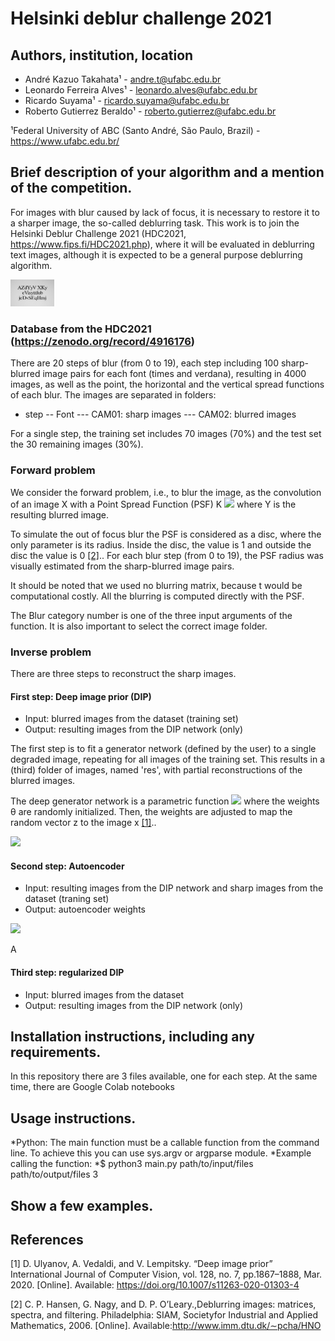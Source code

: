 # Helsinki deblur challenge 2021

## Authors, institution, location

* André Kazuo Takahata¹ - andre.t@ufabc.edu.br
* Leonardo Ferreira Alves¹ - leonardo.alves@ufabc.edu.br
* Ricardo Suyama¹ - ricardo.suyama@ufabc.edu.br
* Roberto Gutierrez Beraldo¹ - roberto.gutierrez@ufabc.edu.br

¹Federal University of ABC (Santo André, São Paulo, Brazil) - https://www.ufabc.edu.br/

## Brief description of your algorithm and a mention of the competition.
For images with blur caused by lack of focus, it is necessary to restore it to a sharper image, the so-called deblurring task. 
This work is to join the Helsinki Deblur Challenge 2021 (HDC2021, https://www.fips.fi/HDC2021.php), where it will be evaluated in deblurring text images, although it is expected to be a general purpose deblurring algorithm.   

<img src="focusStep_3_timesR_size_30_sample_0001.jpg" width="70">

### Database from the HDC2021 (https://zenodo.org/record/4916176)
There are 20 steps of blur (from 0 to 19), each step including 100 sharp-blurred image pairs for each font (times and verdana), resulting in 4000 images, as well as the point, the  horizontal and the vertical spread functions of each blur.
The images are separated in folders:
- step
-- Font
--- CAM01: sharp images
--- CAM02: blurred images

For a single step, the training set includes 70 images (70%) and the test set the 30 remaining images (30%). 

### Forward problem
We consider the forward problem, i.e., to blur the image, as the convolution of an image X with a Point Spread Function (PSF) K
<img src="https://render.githubusercontent.com/render/math?math=y = k*x,">
where Y is the resulting blurred image.

To simulate the out of focus blur the PSF is considered as a disc, where the only parameter is its radius. Inside the disc, the value is 1 and outside the disc the value is 0 [[2]](#1).. For each blur step (from 0 to 19), the PSF radius was visually estimated from the sharp-blurred image pairs.

It should be noted that we used no blurring matrix, because t would be computational costly. All the blurring is computed directly with the PSF.

The Blur category number is one of the three input arguments of the function. It is also important to select the correct image folder. 

### Inverse problem 
There are three steps to reconstruct the sharp images.

#### First step: Deep image prior (DIP)
* Input: blurred images from the dataset (training set)
* Output: resulting images from the DIP network (only)


The first step is to fit a generator network (defined by the user) to a single degraded image, repeating for all images of the training set.
This results in a (third) folder of images, named 'res', with partial reconstructions of the blurred images. 

The deep generator network is a parametric function <img src="https://render.githubusercontent.com/render/math?math=x = f_{\theta}}(z)"> 
where the weights θ are  randomly initialized. Then, the weights are adjusted to map the random vector z to the image x [[1]](#1)..

<img src="https://render.githubusercontent.com/render/math?math=\theta^* = \arg\underset{\theta}{\min} E (f_{\theta}(z), x_0) "> 


#### Second step: Autoencoder
* Input: resulting images from the DIP network and sharp images from the dataset (traning set)
* Output: autoencoder weights

<img src="https://render.githubusercontent.com/render/math?math=(f_{\theta}(z), x_0) "> 


A

#### Third step: regularized DIP

* Input: blurred images from the dataset 
* Output: resulting images from the DIP network (only)


## Installation instructions, including any requirements.
In this repository there are 3 files available, one for each step.
At the same time, there are Google Colab notebooks 


## Usage instructions.
*Python: The main function must be a callable function from the command line. To achieve this you can use sys.argv or argparse module.
*Example calling the function:
*$ python3 main.py path/to/input/files path/to/output/files 3


## Show a few examples.





## References
<a id="1">[1]</a> 
D. Ulyanov, A. Vedaldi, and V. Lempitsky.
“Deep image prior” International Journal of Computer Vision, vol. 128, no. 7, pp.1867–1888, Mar. 2020. [Online]. Available: https://doi.org/10.1007/s11263-020-01303-4

<a id="2">[2]</a> 
C.   P.   Hansen,   G.   Nagy,   and   D.   P.   O’Leary.,Deblurring   images:   matrices,   spectra,   and   filtering. Philadelphia:   SIAM,   Societyfor  Industrial  and  Applied  Mathematics,  2006.  [Online].  Available:http://www.imm.dtu.dk/∼pcha/HNO
